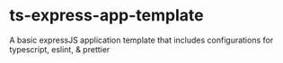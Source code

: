 # ts-express-app-template
A basic expressJS application template that includes configurations for typescript, eslint, &amp; prettier
